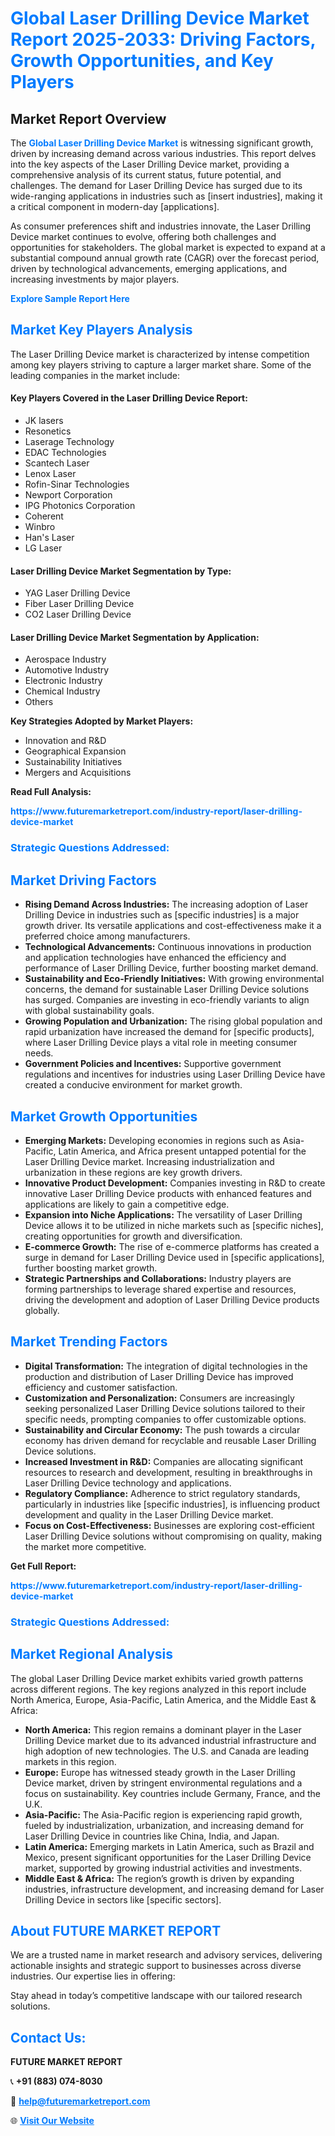 <h1 style="color: #007BFF;">Global Laser Drilling Device Market Report 2025-2033: Driving Factors, Growth Opportunities, and Key Players</h1>

<section id="overview">
<h2>Market Report Overview</h2>
<p>The <a href="https://www.futuremarketreport.com/industry-report/laser-drilling-device-market" style="color: #007BFF; text-decoration: none;"><strong>Global Laser Drilling Device Market</strong></a> is witnessing significant growth, driven by increasing demand across various industries. This report delves into the key aspects of the Laser Drilling Device market, providing a comprehensive analysis of its current status, future potential, and challenges. The demand for Laser Drilling Device has surged due to its wide-ranging applications in industries such as [insert industries], making it a critical component in modern-day [applications].</p>
<p>As consumer preferences shift and industries innovate, the Laser Drilling Device market continues to evolve, offering both challenges and opportunities for stakeholders. The global market is expected to expand at a substantial compound annual growth rate (CAGR) over the forecast period, driven by technological advancements, emerging applications, and increasing investments by major players.</p>
</section>

<section id="overview">
<p><a href="https://www.futuremarketreport.com/request-sample/reportId=88712" style="color: #007BFF; text-decoration: none;"><strong>Explore Sample Report Here</strong></a></p>
</section>

<section id="key-players">
<h2 style="color: #007BFF;">Market Key Players Analysis</h2>
<p>The Laser Drilling Device market is characterized by intense competition among key players striving to capture a larger market share. Some of the leading companies in the market include:</p>
<h4>Key Players Covered in the Laser Drilling Device Report:</h4>
<ul><li>JK lasers</li><li>Resonetics</li><li>Laserage Technology</li><li>EDAC Technologies</li><li>Scantech Laser</li><li>Lenox Laser</li><li>Rofin-Sinar Technologies</li><li>Newport Corporation</li><li>IPG Photonics Corporation</li><li>Coherent</li><li>Winbro</li><li>Han&#039;s Laser</li><li>LG Laser</li></ul>
<h4>Laser Drilling Device Market Segmentation by Type:</h4>
<ul><li>YAG Laser Drilling Device</li><li>Fiber Laser Drilling Device</li><li>CO2 Laser Drilling Device</li></ul>

<h4>Laser Drilling Device Market Segmentation by Application:</h4>
<ul><li>Aerospace Industry</li><li>Automotive Industry</li><li>Electronic Industry</li><li>Chemical Industry</li><li>Others</li></ul>
<p><strong>Key Strategies Adopted by Market Players:</strong></p>
<ul>
<li>Innovation and R&D</li>
<li>Geographical Expansion</li>
<li>Sustainability Initiatives</li>
<li>Mergers and Acquisitions</li>
</ul>
</section>

<section>
<p><strong>Read Full Analysis: </strong></p><a href="https://www.futuremarketreport.com/industry-report/laser-drilling-device-market" style="color: #007BFF; text-decoration: none;"><strong>https://www.futuremarketreport.com/industry-report/laser-drilling-device-market</strong></a>
<h3 style="color: #007BFF;">Strategic Questions Addressed:</h3>
</section>

<section id="driving-factors">
<h2 style="color: #007BFF;">Market Driving Factors</h2>
<ul>
<li><strong>Rising Demand Across Industries:</strong> The increasing adoption of Laser Drilling Device in industries such as [specific industries] is a major growth driver. Its versatile applications and cost-effectiveness make it a preferred choice among manufacturers.</li>
<li><strong>Technological Advancements:</strong> Continuous innovations in production and application technologies have enhanced the efficiency and performance of Laser Drilling Device, further boosting market demand.</li>
<li><strong>Sustainability and Eco-Friendly Initiatives:</strong> With growing environmental concerns, the demand for sustainable Laser Drilling Device solutions has surged. Companies are investing in eco-friendly variants to align with global sustainability goals.</li>
<li><strong>Growing Population and Urbanization:</strong> The rising global population and rapid urbanization have increased the demand for [specific products], where Laser Drilling Device plays a vital role in meeting consumer needs.</li>
<li><strong>Government Policies and Incentives:</strong> Supportive government regulations and incentives for industries using Laser Drilling Device have created a conducive environment for market growth.</li>
</ul>
</section>

<section id="growth-opportunities">
<h2 style="color: #007BFF;">Market Growth Opportunities</h2>
<ul>
<li><strong>Emerging Markets:</strong> Developing economies in regions such as Asia-Pacific, Latin America, and Africa present untapped potential for the Laser Drilling Device market. Increasing industrialization and urbanization in these regions are key growth drivers.</li>
<li><strong>Innovative Product Development:</strong> Companies investing in R&D to create innovative Laser Drilling Device products with enhanced features and applications are likely to gain a competitive edge.</li>
<li><strong>Expansion into Niche Applications:</strong> The versatility of Laser Drilling Device allows it to be utilized in niche markets such as [specific niches], creating opportunities for growth and diversification.</li>
<li><strong>E-commerce Growth:</strong> The rise of e-commerce platforms has created a surge in demand for Laser Drilling Device used in [specific applications], further boosting market growth.</li>
<li><strong>Strategic Partnerships and Collaborations:</strong> Industry players are forming partnerships to leverage shared expertise and resources, driving the development and adoption of Laser Drilling Device products globally.</li>
</ul>
</section>

<section id="trending-factors">
<h2 style="color: #007BFF;">Market Trending Factors</h2>
<ul>
<li><strong>Digital Transformation:</strong> The integration of digital technologies in the production and distribution of Laser Drilling Device has improved efficiency and customer satisfaction.</li>
<li><strong>Customization and Personalization:</strong> Consumers are increasingly seeking personalized Laser Drilling Device solutions tailored to their specific needs, prompting companies to offer customizable options.</li>
<li><strong>Sustainability and Circular Economy:</strong> The push towards a circular economy has driven demand for recyclable and reusable Laser Drilling Device solutions.</li>
<li><strong>Increased Investment in R&D:</strong> Companies are allocating significant resources to research and development, resulting in breakthroughs in Laser Drilling Device technology and applications.</li>
<li><strong>Regulatory Compliance:</strong> Adherence to strict regulatory standards, particularly in industries like [specific industries], is influencing product development and quality in the Laser Drilling Device market.</li>
<li><strong>Focus on Cost-Effectiveness:</strong> Businesses are exploring cost-efficient Laser Drilling Device solutions without compromising on quality, making the market more competitive.</li>
</ul>
</section>

<section>
<p><strong>Get Full Report: </strong></p><a href="https://www.futuremarketreport.com/industry-report/laser-drilling-device-market" style="color: #007BFF; text-decoration: none;"><strong>https://www.futuremarketreport.com/industry-report/laser-drilling-device-market</strong></a>
<h3 style="color: #007BFF;">Strategic Questions Addressed:</h3>
</section>


<section id="regional-analysis">
<h2 style="color: #007BFF;">Market Regional Analysis</h2>
<p>The global Laser Drilling Device market exhibits varied growth patterns across different regions. The key regions analyzed in this report include North America, Europe, Asia-Pacific, Latin America, and the Middle East & Africa:</p>
<ul>
<li><strong>North America:</strong> This region remains a dominant player in the Laser Drilling Device market due to its advanced industrial infrastructure and high adoption of new technologies. The U.S. and Canada are leading markets in this region.</li>
<li><strong>Europe:</strong> Europe has witnessed steady growth in the Laser Drilling Device market, driven by stringent environmental regulations and a focus on sustainability. Key countries include Germany, France, and the U.K.</li>
<li><strong>Asia-Pacific:</strong> The Asia-Pacific region is experiencing rapid growth, fueled by industrialization, urbanization, and increasing demand for Laser Drilling Device in countries like China, India, and Japan.</li>
<li><strong>Latin America:</strong> Emerging markets in Latin America, such as Brazil and Mexico, present significant opportunities for the Laser Drilling Device market, supported by growing industrial activities and investments.</li>
<li><strong>Middle East & Africa:</strong> The region’s growth is driven by expanding industries, infrastructure development, and increasing demand for Laser Drilling Device in sectors like [specific sectors].</li>
</ul>
</section>

<footer>
<h2 style="color: #007BFF;">About FUTURE MARKET REPORT</h2>
<p>We are a trusted name in market research and advisory services, delivering actionable insights and strategic support to businesses across diverse industries. Our expertise lies in offering:</p>

<p>Stay ahead in today’s competitive landscape with our tailored research solutions.</p>

<h2 style="color: #007BFF;">Contact Us:</h2>
<p><strong>FUTURE MARKET REPORT</strong></p>
<p>📞 <strong>+91 (883) 074-8030</strong></p>
<p>📧 <strong><a href="mailto:help@futuremarketreport.com" style="color: #007BFF;">help@futuremarketreport.com</a></strong></p>
<p>🌐 <strong><a href="https://www.futuremarketreport.com/" style="color: #007BFF;">Visit Our Website</a></strong></p>
</footer>
